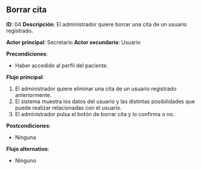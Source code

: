 ## Borrar cita
**ID**: 04
**Descripción**: El administrador quiere borrar una cita de un usuario registrado.

**Actor principal**: Secretario
**Actor secundario**: Usuario

**Precondiciones**:
* Haber accedido al perfil del paciente.

**Flujo principal**:
1. El administrador quiere eliminar una cita de un usuario registrado anteriormente.
1. El sistema muestra los datos del usuario y las distintas posibilidades que puede realizar relacionadas con el usuario.
1. El administrador pulsa el botón de borrar cita y lo confirma o no.

**Postcondiciones**: 
* Ninguna

**Flujo alternativo**:
* Ninguno
